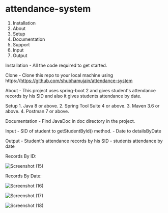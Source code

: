 # attendance-system

1. Installation
2. About
3. Setup
4. Documentation
5. Support
6. Input
7. Output


Installation
	- All the code required to get started.
	

Clone
	- Clone this repo to your local machine using https://https://github.com/shubhamujain/attendance-system
	
About
	- This project uses spring-boot 2 and gives student's attendance records by his SID and also it gives students attendance by date.
	

Setup
	1. Java 8 or above.
	2. Spring Tool Suite 4 or above.
	3. Maven 3.6 or above.
	4. Postman 7 or above.
	
Documentation
	- Find JavaDoc in doc directory in the project.
	
Input
	- SID of student to getStudentById() method.
	- Date to detailsByDate
	
Output
	- Student's attendance records by his SID
	- students attendance by date
	
Records By ID:

![Screenshot (15)](https://user-images.githubusercontent.com/25982691/69494628-fa6c7b80-0ee3-11ea-99be-0f6a12602281.png)


Records By Date:

![Screenshot (16)](https://user-images.githubusercontent.com/25982691/69494637-1a9c3a80-0ee4-11ea-99ae-5250293d1fbb.png)

![Screenshot (17)](https://user-images.githubusercontent.com/25982691/69494638-1a9c3a80-0ee4-11ea-983d-fab9a420f724.png)

![Screenshot (18)](https://user-images.githubusercontent.com/25982691/69494639-1a9c3a80-0ee4-11ea-82db-63dbe0a0cfea.png)
